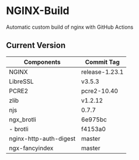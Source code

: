 # NGINX-Build
Automatic custom build of nginx with GitHub Actions

## Current Version
| Components | Commit Tag |
|--|--|
| NGINX | release-1.23.1 |
| LibreSSL | v3.5.3 |
| PCRE2 | pcre2-10.40 |
| zlib | v1.2.12 |
| njs | 0.7.7 |
| ngx_brotli | 6e975bc |
| - brotli | f4153a0 |
| nginx-http-auth-digest | master |
| ngx-fancyindex | master |
